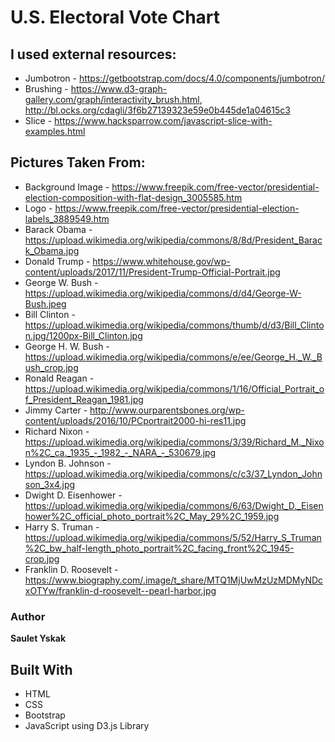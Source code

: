 # U.S. Electoral Vote Chart

## I used external resources:

* Jumbotron - https://getbootstrap.com/docs/4.0/components/jumbotron/
* Brushing -  https://www.d3-graph-gallery.com/graph/interactivity_brush.html,
              http://bl.ocks.org/cdagli/3f6b27139323e59e0b445de1a04615c3
* Slice -     https://www.hacksparrow.com/javascript-slice-with-examples.html

## Pictures Taken From:
* Background Image - https://www.freepik.com/free-vector/presidential-election-composition-with-flat-design_3005585.htm
* Logo - https://www.freepik.com/free-vector/presidential-election-labels_3889549.htm
* Barack Obama - https://upload.wikimedia.org/wikipedia/commons/8/8d/President_Barack_Obama.jpg
* Donald Trump - https://www.whitehouse.gov/wp-content/uploads/2017/11/President-Trump-Official-Portrait.jpg
* George W. Bush - https://upload.wikimedia.org/wikipedia/commons/d/d4/George-W-Bush.jpeg
* Bill Clinton - https://upload.wikimedia.org/wikipedia/commons/thumb/d/d3/Bill_Clinton.jpg/1200px-Bill_Clinton.jpg
* George H. W. Bush - https://upload.wikimedia.org/wikipedia/commons/e/ee/George_H._W._Bush_crop.jpg
* Ronald Reagan - https://upload.wikimedia.org/wikipedia/commons/1/16/Official_Portrait_of_President_Reagan_1981.jpg
* Jimmy Carter - http://www.ourparentsbones.org/wp-content/uploads/2016/10/PCportrait2000-hi-res11.jpg
* Richard Nixon - https://upload.wikimedia.org/wikipedia/commons/3/39/Richard_M._Nixon%2C_ca._1935_-_1982_-_NARA_-_530679.jpg
* Lyndon B. Johnson - https://upload.wikimedia.org/wikipedia/commons/c/c3/37_Lyndon_Johnson_3x4.jpg
* Dwight D. Eisenhower - https://upload.wikimedia.org/wikipedia/commons/6/63/Dwight_D._Eisenhower%2C_official_photo_portrait%2C_May_29%2C_1959.jpg
* Harry S. Truman - https://upload.wikimedia.org/wikipedia/commons/5/52/Harry_S_Truman%2C_bw_half-length_photo_portrait%2C_facing_front%2C_1945-crop.jpg
* Franklin D. Roosevelt - https://www.biography.com/.image/t_share/MTQ1MjUwMzUzMDMyNDcxOTYw/franklin-d-roosevelt--pearl-harbor.jpg

### Author

**Saulet Yskak**

## Built With

* HTML
* CSS
* Bootstrap
* JavaScript using D3.js Library
